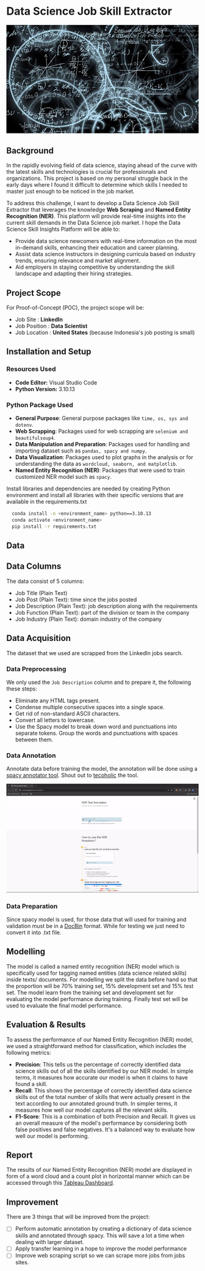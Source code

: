 
# Data Science Job Skill Extractor

<p align="center">
  <img src="reports/figures/data-science-skills.jpg" alt="Data Science Skills"/>
</p>


## Background
In the rapidly evolving field of data science, staying ahead of the curve with the latest skills and technologies is crucial for professionals and organizations. This project is based on my personal struggle back in the early days where I found it difficult to determine which skills I needed to master just enough to be noticed in the job market.

To address this challenge, I want to develop a Data Science Job Skill Extractor that leverages the knowledge **Web Scraping** and **Named Entity Recognition (NER)**. This platform will provide real-time insights into the current skill demands in the Data Science job market. I hope the Data Science Skill Insights Platform will be able to:

- Provide data science newcomers with real-time information on the most in-demand skills, enhancing their education and career planning.
- Assist data science instructors in designing curricula based on industry trends, ensuring relevance and market alignment.
- Aid employers in staying competitive by understanding the skill landscape and adapting their hiring strategies.
## Project Scope
For Proof-of-Concept (POC), the project scope will be:
- Job Site : **LinkedIn**
- Job Position : **Data Scientist**
- Job Location : **United States** (because Indonesia's job posting is small)

## Installation and Setup
### Resources Used
- **Code Editor:** Visual Studio Code
- **Python Version:** 3.10.13

### Python Package Used
- **General Purpose**: General purpose packages like `time, os, sys and dotenv`.
- **Web Scrapping**: Packages used for web scrapping are `selenium and beautifulsoup4`.
- **Data Manipulation and Preparation**: Packages used for handling and importing dataset such as `pandas, spacy and numpy`.
- **Data Visualization**: Packages used to plot graphs in the analysis or for understanding the data as `wordcloud, seaborn, and matplotlib`.
- **Named Entity Recognition (NER)**: Packages that were used to train customized NER model such as `spacy`.

Install libraries and dependencies are needed by creating Python environment and install all libraries with their specific versions that are available in the requirements.txt

```bash
  conda install -n <environment_name> python==3.10.13
  conda activate <environment_name>
  pip install -r requirements.txt
```
## Data
## Data Columns
The data consist of 5 columns:
 - Job Title (Plain Text)
 - Job Post (Plain Text): time since the jobs posted
 - Job Description (Plain Text): job description along with the requirements
 - Job Function (Plain Text): part of the division or team in the company
 - Job Industry (Plain Text): domain industry of the company

## Data Acquisition
The dataset that we used are scrapped from the LinkedIn jobs search.

### Data Preprocessing
We only used the `Job Description` column and to prepare it, the following these steps:
- Eliminate any HTML tags present.
- Condense multiple consecutive spaces into a single space.
- Get rid of non-standard ASCII characters.
- Convert all letters to lowercase.
- Use the Spacy model to break down word and punctuations into separate tokens. Group the words and punctuations with spaces between them.

### Data Annotation
Annotate data before training the model, the annotation will be done using a [spacy annotator tool](https://tecoholic.github.io/ner-annotator/). Shout out to [tecoholic](https://github.com/tecoholic) the tool.
<p align="center">
  <img src="reports/figures/ner-annotator.gif" alt="Data Science Skills"/>
</p>

### Data Preparation
Since spacy model is used, for those data that will used for training and validation must be in a [DocBin](https://spacy.io/api/docbin) format. While for testing we just need to convert it into .txt file.

## Modelling
The model is called a named entity recognition (NER) model which is specifically used for tagging named entities (data science related skills) inside texts/ documents. For modelling we split the data before hand so that the proportion will be 70% training set, 15% development set and 15% test set. The model learn from the training set and development set for evaluating the model performance during training. Finally test set will be used to evaluate the final model performance.

## Evaluation & Results
To assess the performance of our Named Entity Recognition (NER) model, we used a straightforward method for classification, which includes the following metrics:

- **Precision**: This tells us the percentage of correctly identified data science skills out of all the skills identified by our NER model. In simple terms, it measures how accurate our model is when it claims to have found a skill.
- **Recall**: This shows the percentage of correctly identified data science skills out of the total number of skills that were actually present in the text according to our annotated ground truth. In simpler terms, it measures how well our model captures all the relevant skills.
- **F1-Score**: This is a combination of both Precision and Recall. It gives us an overall measure of the model's performance by considering both false positives and false negatives. It's a balanced way to evaluate how well our model is performing.

## Report
The results of our Named Entity Recognition (NER) model are displayed in form of a word cloud and a count plot in horizontal manner which can be accessed through this [Tableau Dashboard](https://public.tableau.com/app/profile/marcellinus.witarsah/viz/DataScienceJobSkillsPlatform/Frontpage).

## Improvement
There are 3 things that will be improved from the project:
* [ ] Perform automatic annotation by creating a dictionary of data science skills and annotated through spacy. This will save a lot a time when dealing with larger dataset.
* [ ] Apply transfer learning in a hope to improve the model performance
* [ ] Improve web scraping script so we can scrape more jobs from jobs sites.  
